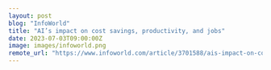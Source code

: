 ```yaml
---
layout: post
blog: "InfoWorld"
title: "AI’s impact on cost savings, productivity, and jobs"
date: 2023-07-03T09:00:00Z
image: images/infoworld.png
remote_url: "https://www.infoworld.com/article/3701588/ais-impact-on-cost-savings-productivity-and-jobs.html#tk.rss_applicationdevelopment"
---
```

